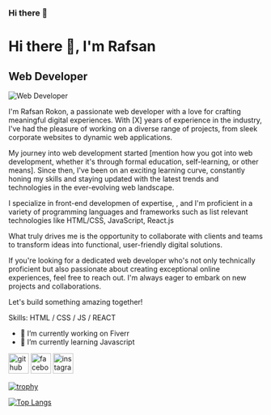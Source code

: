### Hi there 👋

# Hi there 👋, I'm Rafsan
## Web Developer
![Web Developer](https://scontent.fdac178-1.fna.fbcdn.net/v/t39.30808-6/415586514_378359681541278_1067132938602818552_n.jpg?_nc_cat=106&ccb=1-7&_nc_sid=5f2048&_nc_eui2=AeFapBHrLKT4jujeAKpRKwE3UjSgjCPY5CBSNKCMI9jkIPvkwmwez16P0vgcM9GJez9PCgwhE50ExxRxb1SQ94h3&_nc_ohc=8S8Rff5zJg8AX_HPe2N&_nc_ht=scontent.fdac178-1.fna&oh=00_AfBhsOj9YRMwIiitQYcpbF_a1sWH0HBf42cVYUKIgEQFiA&oe=660FB99F)

 I'm  Rafsan Rokon, a passionate web developer with a love for crafting meaningful digital experiences. With [X] years of experience in the industry, I've had the pleasure of working on a diverse range of projects, from sleek corporate websites to dynamic web applications.

My journey into web development started [mention how you got into web development, whether it's through formal education, self-learning, or other means]. Since then, I've been on an exciting learning curve, constantly honing my skills and staying updated with the latest trends and technologies in the ever-evolving web landscape.

I specialize in  front-end developmen of expertise, , and I'm proficient in a variety of programming languages and frameworks such as list relevant technologies like HTML/CSS, JavaScript, React.js

What truly drives me is the opportunity to collaborate with clients and teams to transform ideas into functional, user-friendly digital solutions. 



If you're looking for a dedicated web developer who's not only technically proficient but also passionate about creating exceptional online experiences, feel free to reach out. I'm always eager to embark on new projects and collaborations.

Let's build something amazing together!

Skills: HTML / CSS / JS / REACT

- 🔭 I’m currently working on Fiverr 
- 🌱 I’m currently learning Javascript 


[<img src='https://cdn.jsdelivr.net/npm/simple-icons@3.0.1/icons/github.svg' alt='github' height='40'>](https://github.com/https://github.com/RafsanRokon)  [<img src='https://cdn.jsdelivr.net/npm/simple-icons@3.0.1/icons/facebook.svg' alt='facebook' height='40'>](https://www.facebook.com/https://www.facebook.com/rafsan.rafi.75641297)  [<img src='https://cdn.jsdelivr.net/npm/simple-icons@3.0.1/icons/instagram.svg' alt='instagram' height='40'>](https://www.instagram.com/rafsanrokon/)  

[![trophy](https://github-profile-trophy.vercel.app/?username=https://github.com/RafsanRokon)](https://github.com/ryo-ma/github-profile-trophy)

[![Top Langs](https://github-readme-stats.vercel.app/api/top-langs/?username=https://github.com/RafsanRokon)](https://github.com/anuraghazra/github-readme-stats)

